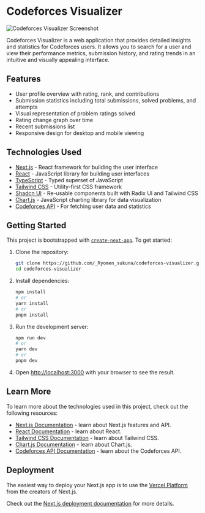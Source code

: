 # Codeforces Visualizer

![Codeforces Visualizer Screenshot](https://github.com/user-attachments/assets/62dbc2a0-2e81-4107-bd33-835460d6190d)

Codeforces Visualizer is a web application that provides detailed insights and statistics for Codeforces users. It allows you to search for a user and view their performance metrics, submission history, and rating trends in an intuitive and visually appealing interface.

## Features

- User profile overview with rating, rank, and contributions
- Submission statistics including total submissions, solved problems, and attempts
- Visual representation of problem ratings solved
- Rating change graph over time
- Recent submissions list
- Responsive design for desktop and mobile viewing

## Technologies Used

- [Next.js](https://nextjs.org/) - React framework for building the user interface
- [React](https://reactjs.org/) - JavaScript library for building user interfaces
- [TypeScript](https://www.typescriptlang.org/) - Typed superset of JavaScript
- [Tailwind CSS](https://tailwindcss.com/) - Utility-first CSS framework
- [Shadcn UI](https://ui.shadcn.com/) - Re-usable components built with Radix UI and Tailwind CSS
- [Chart.js](https://www.chartjs.org/) - JavaScript charting library for data visualization
- [Codeforces API](https://codeforces.com/apiHelp) - For fetching user data and statistics

## Getting Started

This project is bootstrapped with [`create-next-app`](https://github.com/vercel/next.js/tree/canary/packages/create-next-app). To get started:

1. Clone the repository:
   ```bash
   git clone https://github.com/_Ryomen_sukuna/codeforces-visualizer.git
   cd codeforces-visualizer
   ```

2. Install dependencies:
   ```bash
   npm install
   # or
   yarn install
   # or
   pnpm install
   ```

3. Run the development server:
   ```bash
   npm run dev
   # or
   yarn dev
   # or
   pnpm dev
   ```

4. Open [http://localhost:3000](http://localhost:3000) with your browser to see the result.

## Learn More

To learn more about the technologies used in this project, check out the following resources:

- [Next.js Documentation](https://nextjs.org/docs) - learn about Next.js features and API.
- [React Documentation](https://reactjs.org/docs/getting-started.html) - learn about React.
- [Tailwind CSS Documentation](https://tailwindcss.com/docs) - learn about Tailwind CSS.
- [Chart.js Documentation](https://www.chartjs.org/docs/latest/) - learn about Chart.js.
- [Codeforces API Documentation](https://codeforces.com/apiHelp) - learn about the Codeforces API.

## Deployment

The easiest way to deploy your Next.js app is to use the [Vercel Platform](https://vercel.com/new?utm_medium=default-template&filter=next.js&utm_source=create-next-app&utm_campaign=create-next-app-readme) from the creators of Next.js.

Check out the [Next.js deployment documentation](https://nextjs.org/docs/deployment) for more details.
